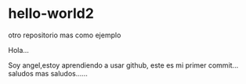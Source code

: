 # hello-world2
otro repositorio mas como ejemplo

Hola...

Soy angel,estoy aprendiendo a usar github, este es mi primer commit... saludos
mas saludos......
